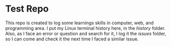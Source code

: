 # Test Repo

This repo is created to log some learnings skills in computer, web, and programming area. I put my Linux terminal history here, in the *history* folder. Also, as I face an error or question and search for it, I log it the *issues* folder, so I can come and check it the next time I faced a similar issue. 

